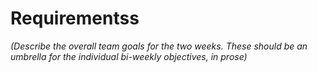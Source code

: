 
# Requirementss
_(Describe the overall team goals for the two weeks. These should be an umbrella for the individual bi-weekly objectives, in prose)_
